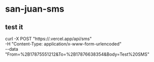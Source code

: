 # san-juan-sms

## test it

curl -X POST "https://<your-vercel-deployment>.vercel.app/api/sms" \
  -H "Content-Type: application/x-www-form-urlencoded" \
  --data "From=%2B17875551212&To=%2B17876638354&Body=Test%20SMS"